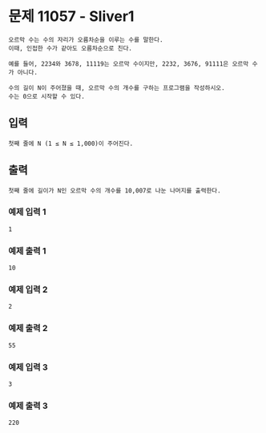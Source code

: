 # 문제 11057 - Sliver1
    오르막 수는 수의 자리가 오름차순을 이루는 수를 말한다. 
    이때, 인접한 수가 같아도 오름차순으로 친다.
    
    예를 들어, 2234와 3678, 11119는 오르막 수이지만, 2232, 3676, 91111은 오르막 수가 아니다.
    
    수의 길이 N이 주어졌을 때, 오르막 수의 개수를 구하는 프로그램을 작성하시오. 
    수는 0으로 시작할 수 있다.

## 입력
    첫째 줄에 N (1 ≤ N ≤ 1,000)이 주어진다.

## 출력
    첫째 줄에 길이가 N인 오르막 수의 개수를 10,007로 나눈 나머지를 출력한다.

### 예제 입력 1
    1
### 예제 출력 1
    10
### 예제 입력 2
    2
### 예제 출력 2
    55
### 예제 입력 3
    3
### 예제 출력 3
    220